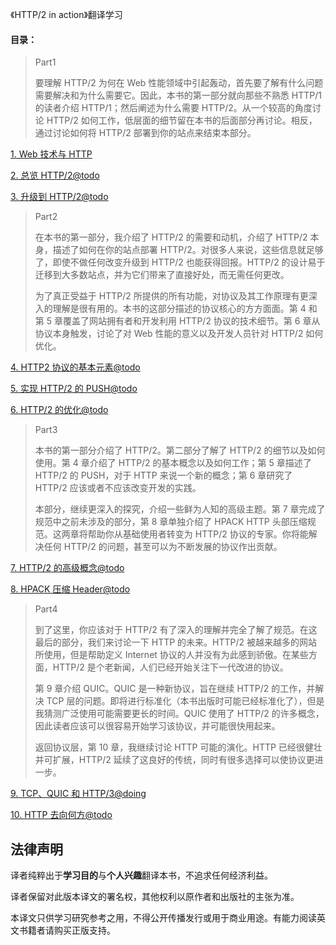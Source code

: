《HTTP/2 in action》翻译学习

#### 目录：

> Part1
>
> 要理解 HTTP/2 为何在 Web 性能领域中引起轰动，首先要了解有什么问题需要解决和为什么需要它。因此，本书的第一部分就向那些不熟悉 HTTP/1 的读者介绍 HTTP/1；然后阐述为什么需要 HTTP/2。从一个较高的角度讨论 HTTP/2 如何工作，低层面的细节留在本书的后面部分再讨论。相反，通过讨论如何将 HTTP/2 部署到你的站点来结束本部分。

[1. Web 技术与 HTTP](part1.moving_to_http2/1.web_technologies_and_http.md)

[2. 总览 HTTP/2@todo](part1.moving_to_http2/2.the_road_to_http2.md)

[3. 升级到 HTTP/2@todo](part1.moving_to_http2/3.upgrading_to_http2.md)

> Part2
>
> 在本书的第一部分，我介绍了 HTTP/2 的需要和动机，介绍了 HTTP/2 本身，描述了如何在你的站点部署 HTTP/2。对很多人来说，这些信息就足够了，即使不做任何改变升级到 HTTP/2 也能获得回报。HTTP/2 的设计易于迁移到大多数站点，并为它们带来了直接好处，而无需任何更改。
>
> 为了真正受益于 HTTP/2 所提供的所有功能，对协议及其工作原理有更深入的理解是很有用的。本书的这部分描述的协议核心的方方面面。第 4 和第 5 章覆盖了网站拥有者和开发利用 HTTP/2 协议的技术细节。第 6 章从协议本身触发，讨论了对 Web 性能的意义以及开发人员针对 HTTP/2 如何优化。

[4. HTTP2 协议的基本元素@todo](part2.using_http2/4.http2_protocol_basics.md)

[5. 实现 HTTP/2 的 PUSH@todo](part2.using_http2/5.implementing_http2_push.md)

[6. HTTP/2 的优化@todo](part2.using_http2/6.optimizing_for_http2.md)

> Part3 
>
> 本书的第一部分介绍了 HTTP/2。第二部分了解了 HTTP/2 的细节以及如何使用。第 4 章介绍了 HTTP/2 的基本概念以及如何工作；第 5 章描述了 HTTP/2 的 PUSH，对于 HTTP 来说一个新的概念；第 6 章研究了 HTTP/2 应该或者不应该改变开发的实践。
>
> 本部分，继续更深入的探究，介绍一些鲜为人知的高级主题。第 7 章完成了规范中之前未涉及的部分，第 8 章单独介绍了 HPACK HTTP 头部压缩规范。这两章将帮助你从基础使用者转变为 HTTP/2 协议的专家。你将能解决任何 HTTP/2 的问题，甚至可以为不断发展的协议作出贡献。

[7. HTTP/2 的高级概念@todo](part3.advanced_http2/7.advanced_http2_concepts.md)

[8. HPACK 压缩 Header@todo](part3.advanced_http2/8.hpack_hearder_compression.md)

> Part4
>
> 到了这里，你应该对于 HTTP/2 有了深入的理解并完全了解了规范。在这最后的部分，我们来讨论一下 HTTP 的未来。HTTP/2 被越来越多的网站所使用，但是帮助定义 Internet 协议的人并没有为此感到骄傲。在某些方面，HTTP/2 是个老新闻，人们已经开始关注下一代改进的协议。
>
> 第 9 章介绍 QUIC。QUIC 是一种新协议，旨在继续 HTTP/2 的工作，并解决 TCP 层的问题。即将进行标准化（本书出版时可能已经标准化了），但是我猜测广泛使用可能需要更长的时间。QUIC 使用了 HTTP/2 的许多概念，因此读者应该可以很容易开始学习该协议，并可能很快用起来。
>
> 返回协议层，第 10 章，我继续讨论 HTTP 可能的演化。HTTP 已经很健壮并可扩展，HTTP/2 延续了这良好的传统，同时有很多选择可以使协议更进一步。

[9. TCP、QUIC 和 HTTP/3@doing](part4.the_future_of_http/9.tcp_quic_and_http3.md)

[10. HTTP 去向何方@todo](part4.the_future_of_http/10.where_http_goes_from_here.md)

## 法律声明

译者纯粹出于**学习目的**与**个人兴趣**翻译本书，不追求任何经济利益。

译者保留对此版本译文的署名权，其他权利以原作者和出版社的主张为准。

本译文只供学习研究参考之用，不得公开传播发行或用于商业用途。有能力阅读英文书籍者请购买正版支持。